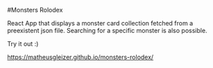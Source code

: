 #Monsters Rolodex

React App that displays a monster card collection fetched from a preexistent json file. Searching for a specific monster is also possible.

Try it out :)

https://matheusgleizer.github.io/monsters-rolodex/
